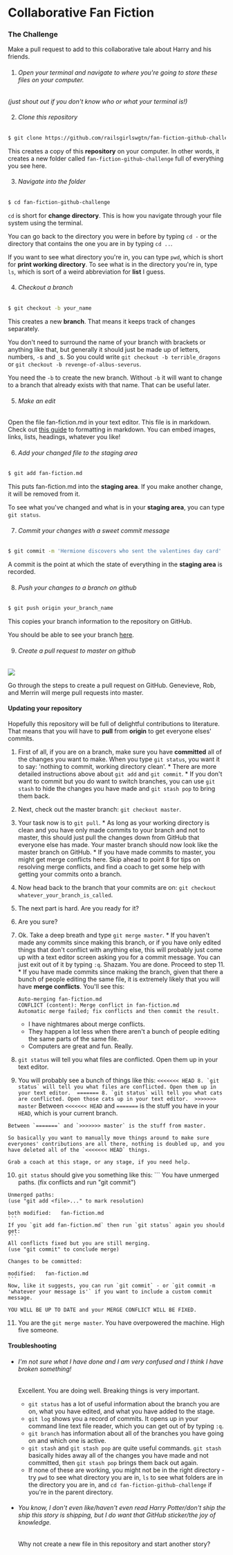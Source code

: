 # Collaborative Fan Fiction


### The Challenge
Make a pull request to add to this collaborative tale about Harry and his friends.


1. ###### Open your terminal and navigate to where you're going to store these files on your computer.
  *(just shout out if you don't know who or what your terminal is!)*


2. ###### Clone this repository


  ```sh
  $ git clone https://github.com/railsgirlswgtn/fan-fiction-github-challenge.git
  ```

  This creates a copy of this **repository** on your computer. In other words, it creates a new folder called `fan-fiction-github-challenge` full of everything you see here. 


3. ###### Navigate into the folder

  ```sh
  $ cd fan-fiction-github-challenge
  ```

  `cd` is short for **change directory**. This is how you navigate through your file system using the terminal.

  You can go back to the directory you were in before by typing `cd -` or the directory that contains the one you are in by typing `cd ..`.

  If you want to see what directory you're in, you can type `pwd`, which is short for **print working directory**. To see what is in the directory you're in, type `ls`, which is sort of a weird abbreviation for **list** I guess. 


4. ###### Checkout a branch


  ```sh
  $ git checkout -b your_name
  ```

  This creates a new **branch**. That means it keeps track of changes separately.

  You don't need to surround the name of your branch with brackets or anything like that, but generally it should just be made up of letters, numbers, `-`s and `_`s. So you could write `git checkout -b terrible_dragons` or `git checkout -b revenge-of-albus-severus`. 

  You need the `-b` to create the new branch. Without `-b` it will want to change to a branch that already exists with that name. That can be useful later.


5. ###### Make an edit


  Open the file fan-fiction.md in your text editor. This file is in markdown. Check out [this guide](https://github.com/adam-p/markdown-here/wiki/Markdown-Cheatsheet) to formatting in markdown. You can embed images, links, lists, headings, whatever you like!


6. ###### Add your changed file to the staging area


  ```sh
  $ git add fan-fiction.md
  ```

  This puts fan-fiction.md into the **staging area**. If you make another change, it will be removed from it.  

  To see what you've changed and what is in your **staging area**, you can type `git status`.


7. ###### Commit your changes with a sweet commit message


  ```sh
  $ git commit -m 'Hermione discovers who sent the valentines day card'
  ```

  A commit is the point at which the state of everything in the **staging area** is recorded. 

8. ###### Push your changes to a branch on github


  ```sh
  $ git push origin your_branch_name
  ```

  This copies your branch information to the repository on GitHub.

  You should be able to see your branch [here](https://github.com/railsgirlswgtn/fan-fiction-github-challenge/branches).


9. ###### Create a pull request to master on github


  ![](http://i.imgur.com/zZPQLw0.png)

  Go through the steps to create a pull request on GitHub. Genevieve, Rob, and Merrin will merge pull requests into master.

#### Updating your repository
  Hopefully this repository will be full of delightful contributions to literature. That means that you will have to **pull** from **origin** to get everyone elses' commits.

  1. First of all, if you are on a branch, make sure you have **committed** all of the changes you want to make. When you type `git status`, you want it to say: 'nothing to commit, working directory clean'. 
    * There are more detailed instructions above about `git add` and `git commit`.
    * If you don't want to commit but you do want to switch branches, you can use `git stash` to hide the changes you have made and `git stash pop` to bring them back.

  2. Next, check out the master branch: `git checkout master`. 

  3. Your task now is to `git pull`. 
    * As long as your working directory is clean and you have only made commits to your branch and not to master, this should just pull the changes down from GitHub that everyone else has made. Your master branch should now look like the master branch on GitHub.
    * If you have made commits to master, you might get merge conflicts here. Skip ahead to point 8 for tips on resolving merge conflicts, and find a coach to get some help with getting your commits onto a branch. 

  4. Now head back to the branch that your commits are on: `git checkout whatever_your_branch_is_called`.

  5. The next part is hard. Are you ready for it?

  6. Are you sure? 

  7. Ok. Take a deep breath and type `git merge master`.
    * If you haven't made any commits since making this branch, or if you have only edited things that don't conflict with anything else, this will probably just come up with a text editor screen asking you for a commit message. You can just exit out of it by typing `:q`. Shazam. You are done. Proceed to step 11.
    * If you have made commits since making the branch, given that there a bunch of people editing the same file, it is extremely likely that you will have **merge conflicts**. You'll see this:

      ```
      Auto-merging fan-fiction.md
      CONFLICT (content): Merge conflict in fan-fiction.md
      Automatic merge failed; fix conflicts and then commit the result.
      ```

      * I have nightmares about merge conflicts.
      * They happen a lot less when there aren't a bunch of people editing the same parts of the same file.
      * Computers are great and fun. Really.

  8. `git status` will tell you what files are conflicted. Open them up in your text editor. 

  9. You will probably see a bunch of things like this:
    ```
    <<<<<<< HEAD
      8. `git status` will tell you what files are conflicted. Open them up in your text editor. 
    =======
      8. `git status` will tell you what cats are conflicted. Open those cats up in your text editor. 
    >>>>>>> master
    ```
    Between `<<<<<<< HEAD` and `=======` is the stuff you have in your `HEAD`, which is your current branch. 

    Between `=======` and `>>>>>>> master` is the stuff from master.

    So basically you want to manually move things around to make sure everyones' contributions are all there, nothing is doubled up, and you have deleted all of the `<<<<<<< HEAD` things.

    Grab a coach at this stage, or any stage, if you need help.

  10. `git status` should give you something like this:
    ```
    You have unmerged paths.
    (fix conflicts and run "git commit")

    Unmerged paths:
    (use "git add <file>..." to mark resolution)

    both modified:   fan-fiction.md
    ```
    If you `git add fan-fiction.md` then run `git status` again you should get:
    ```
    All conflicts fixed but you are still merging.
    (use "git commit" to conclude merge)

    Changes to be committed:

    modified:   fan-fiction.md
    ```
    Now, like it suggests, you can run `git commit` - or `git commit -m 'whatever your message is'` if you want to include a custom commit message. 

    YOU WILL BE UP TO DATE and your MERGE CONFLICT WILL BE FIXED.

  11. You are the `git merge master`. You have overpowered the machine. High five someone.

#### Troubleshooting

* ###### I'm not sure what I have done and I am very confused and I think I have broken something!
  Excellent. You are doing well. Breaking things is very important.

  * `git status` has a lot of useful information about the branch you are on, what you have edited, and what you have added to the stage.
  * `git log` shows you a record of commits. It opens up in your command line text file reader, which you can get out of by typing `:q`.
  * `git branch` has information about all of the branches you have going on and which one is active.
  * `git stash` and `git stash pop` are quite useful commands. `git stash` basically hides away all of the changes you have made and not committed, then `git stash pop` brings them back out again.
  * If none of these are working, you might not be in the right directory - try `pwd` to see what directory you are in, `ls` to see what folders are in the directory you are in, and `cd fan-fiction-github-challenge` if you're in the parent directory. 

* ###### You know, I don't even like/haven't even read Harry Potter/don't ship the ship this story is shipping, but I do want that GitHub sticker/the joy of knowledge.
  Why not create a new file in this repository and start another story?
